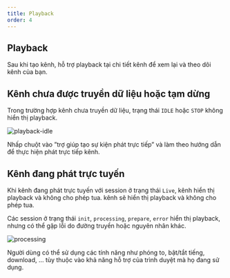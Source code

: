 ```yaml
---
title: Playback
order: 4
---
```


## Playback

Sau khi tạo kênh, hỗ trợ playback tại chi tiết kênh để xem lại và theo dõi kênh của bạn.

## Kênh chưa được truyền dữ liệu hoặc tạm dừng

Trong trường hợp kênh chưa truyền dữ liệu, trạng thái `IDLE` hoặc `STOP` không hiển thị playback.

![playback-idle](/images/livestream/playback-idle.png)

Nhấp chuột vào ”trợ giúp tạo sự kiện phát trực tiếp” và làm theo hướng dẫn để thực hiện phát trực tiếp kênh.

## Kênh đang phát trực tuyến

Khi kênh đang phát trực tuyến với session ở trạng thái `Live`, kênh hiển thị playback và không cho phép tua. kênh sẽ hiển thị playback và không cho phép tua.

Các session ở trạng thái `init`, `processing`, `prepare`, `error` hiển thị playback, nhưng có thể gặp lỗi do đường truyền hoặc nguyên nhân khác.

![processing](/images/livestream/session-processing.png)

Người dùng có thể sử dụng các tính năng như phóng to, bật/tắt tiếng, download, … tùy thuộc vào khả năng hỗ trợ của trình duyệt mà họ đang sử dụng.
